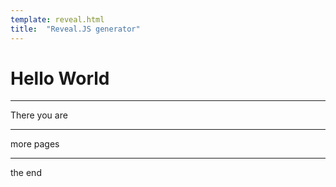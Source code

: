 ```yaml
---
template: reveal.html
title:  "Reveal.JS generator"
---
```


# Hello World

---

There you are

---

more pages

---

the end
